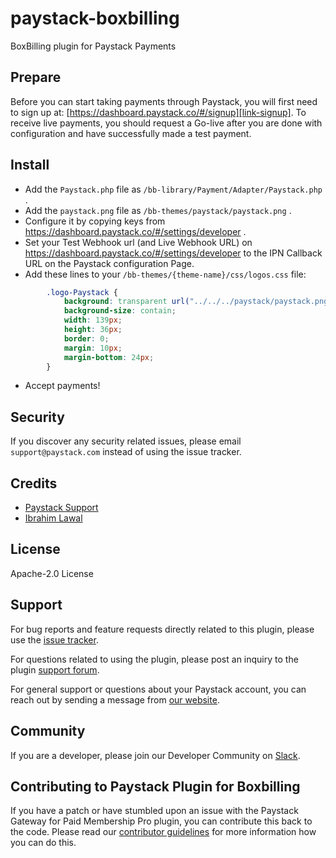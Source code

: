 # paystack-boxbilling
BoxBilling plugin for Paystack Payments

## Prepare

Before you can start taking payments through Paystack, you will first need to sign up at:
[https://dashboard.paystack.co/#/signup][link-signup]. To receive live payments, you should request a Go-live after
you are done with configuration and have successfully made a test payment.

## Install

- Add the `Paystack.php` file as `/bb-library/Payment/Adapter/Paystack.php` .
- Add the `paystack.png` file as `/bb-themes/paystack/paystack.png` .
- Configure it by copying keys from https://dashboard.paystack.co/#/settings/developer .
- Set your Test Webhook url (and Live Webhook URL) on https://dashboard.paystack.co/#/settings/developer to the IPN Callback URL on the Paystack configuration Page.
- Add these lines to your `/bb-themes/{theme-name}/css/logos.css` file:
```css
        .logo-Paystack {
            background: transparent url("../../../paystack/paystack.png") no-repeat scroll 0% 0%;
            background-size: contain;
            width: 139px;
            height: 36px;
            border: 0;
            margin: 10px;
            margin-bottom: 24px;
        }
```
- Accept payments!

## Security

If you discover any security related issues, please email `support@paystack.com` instead of using the issue tracker.

## Credits

- [Paystack Support][link-author]
- [Ibrahim Lawal][link-author2]

## License

Apache-2.0 License

[link-author]: https://github.com/paystackhq
[link-signup]: https://dashboard.paystack.co/#/signup
[link-keys]: https://dashboard.paystack.co/#/settings/developer
[link-author2]: https://github.com/ibrahimlawal

## Support
For bug reports and feature requests directly related to this plugin, please use the [issue tracker](https://github.com/PaystackHQ/paystack-payment-forms-for-wordpress/issues). 

For questions related to using the plugin, please post an inquiry to the plugin [support forum](https://wordpress.org/support/plugin/payment-forms-for-paystack).

For general support or questions about your Paystack account, you can reach out by sending a message from [our website](https://paystack.com/contact).

## Community
If you are a developer, please join our Developer Community on [Slack](https://slack.paystack.com).

## Contributing to Paystack Plugin for Boxbilling

If you have a patch or have stumbled upon an issue with the Paystack Gateway for Paid Membership Pro plugin, you can contribute this back to the code. Please read our [contributor guidelines](https://github.com/PaystackHQ/wordpress-payment-forms-for-paystack/blob/master/CONTRIBUTING.md) for more information how you can do this.
